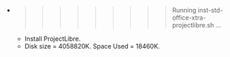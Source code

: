 * >>>>>>>>> Running inst-std-office-xtra-projectlibre.sh ...
  * Install ProjectLibre.
  * Disk size = 4058820K. Space Used = 18460K.
